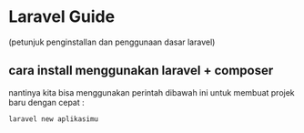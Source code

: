# Laravel Guide
(petunjuk penginstallan dan penggunaan dasar laravel)

## cara install menggunakan laravel + composer

nantinya kita bisa menggunakan perintah dibawah ini untuk membuat projek baru dengan cepat :
```
laravel new aplikasimu
```

